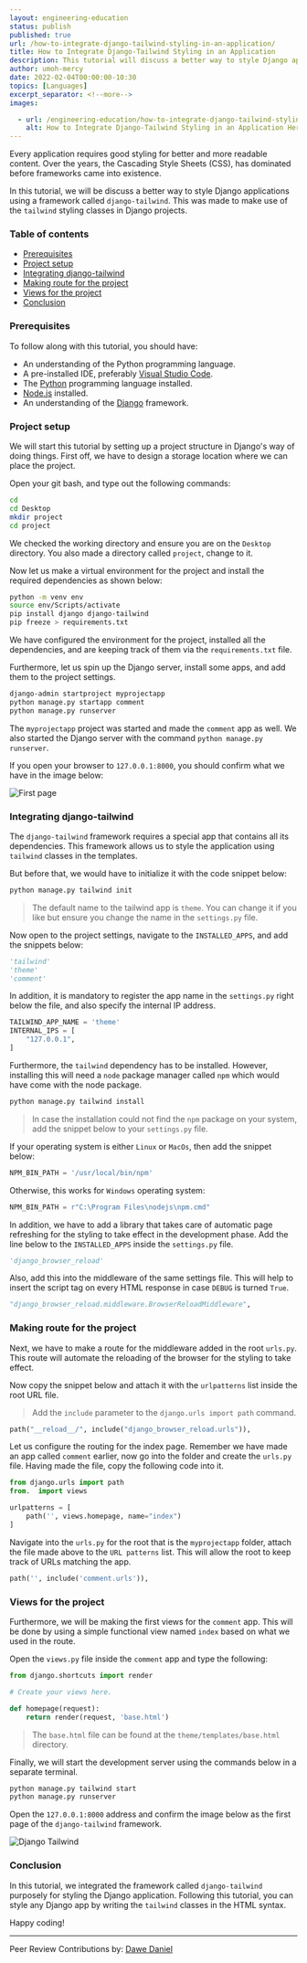 ```yaml
---
layout: engineering-education
status: publish
published: true
url: /how-to-integrate-django-tailwind-styling-in-an-application/
title: How to Integrate Django-Tailwind Styling in an Application
description: This tutorial will discuss a better way to style Django applications using a framework called django-tailwind.
author: umoh-mercy
date: 2022-02-04T00:00:00-10:30
topics: [Languages]
excerpt_separator: <!--more-->
images:

  - url: /engineering-education/how-to-integrate-django-tailwind-styling-in-an-application/hero.jpg
    alt: How to Integrate Django-Tailwind Styling in an Application Hero Image
---
```

Every application requires good styling for better and more readable content. Over the years, the Cascading Style Sheets (CSS), has dominated before frameworks came into existence.
<!--more-->
In this tutorial, we will be discuss a better way to style Django applications using a framework called `django-tailwind`. This was made to make use of the `tailwind` styling classes in Django projects.

### Table of contents
- [Prerequisites](#prerequisites)
- [Project setup](#project-setup)
- [Integrating django-tailwind](#integrating-django-tailwind)
- [Making route for the project](#making-route-for-the-project)
- [Views for the project](#views-for-the-project)
- [Conclusion](#conclusion)

### Prerequisites
To follow along with this tutorial, you should have:
- An understanding of the Python programming language.
- A pre-installed IDE, preferably [Visual Studio Code](https://code.visualstudio.com/download).
- The [Python](https://python.org) programming language installed.
- [Node.js](https://nodejs.org/en//) installed.
- An understanding of the [Django](https://docs.djangoproject.com/en/4.0/) framework.

### Project setup
We will start this tutorial by setting up a project structure in Django's way of doing things. First off, we have to design a storage location where we can place the project.

Open your git bash, and type out the following commands:

```bash
cd
cd Desktop
mkdir project
cd project
```

We checked the working directory and ensure you are on the `Desktop` directory. You also made a directory called `project`, change to it.

Now let us make a virtual environment for the project and install the required dependencies as shown below:

```bash
python -m venv env
source env/Scripts/activate
pip install django django-tailwind
pip freeze > requirements.txt
```

We have configured the environment for the project, installed all the dependencies, and are keeping track of them via the `requirements.txt` file.

Furthermore, let us spin up the Django server, install some apps, and add them to the project settings.

```bash
django-admin startproject myprojectapp
python manage.py startapp comment
python manage.py runserver
```

The `myprojectapp` project was started and made the `comment` app as well. We also started the Django server with the command `python manage.py runserver`. 

If you open your browser to `127.0.0.1:8000`, you should confirm what we have in the image below:

![First page](/engineering-education/how-to-integrate-django-tailwind-styling-in-an-application/firstpage.png)

### Integrating django-tailwind
The `django-tailwind` framework requires a special app that contains all its dependencies. This framework allows us to style the application using `tailwind` classes in the templates. 

But before that, we would have to initialize it with the code snippet below:

```bash
python manage.py tailwind init
```

> The default name to the tailwind app is `theme`. You can change it if you like but ensure you change the name in the `settings.py` file.

Now open to the project settings, navigate to the `INSTALLED_APPS`, and add the snippets below:

```python
'tailwind'
'theme'
'comment'
```

In addition, it is mandatory to register the app name in the `settings.py` right below the file, and also specify the internal IP address.

```python
TAILWIND_APP_NAME = 'theme'
INTERNAL_IPS = [
    "127.0.0.1",
]
```

Furthermore, the `tailwind` dependency has to be installed. However, installing this will need a `node` package manager called `npm` which would have come with the node package.

```bash
python manage.py tailwind install
```

> In case the installation could not find the `npm` package on your system, add the snippet below to your `settings.py` file.

If your operating system is either `Linux` or `MacOs`, then add the snippet below:

```python
NPM_BIN_PATH = '/usr/local/bin/npm'
```

Otherwise, this works for `Windows` operating system:

```python
NPM_BIN_PATH = r"C:\Program Files\nodejs\npm.cmd"
```

In addition, we have to add a library that takes care of automatic page refreshing for the styling to take effect in the development phase. Add the line below to the `INSTALLED_APPS` inside the `settings.py` file.

```python
'django_browser_reload'
```

Also, add this into the middleware of the same settings file. This will help to insert the script tag on every HTML response in case `DEBUG` is turned `True`.

```python
"django_browser_reload.middleware.BrowserReloadMiddleware",
```

### Making route for the project
Next, we have to make a route for the middleware added in the root `urls.py`. This route will automate the reloading of the browser for the styling to take effect. 

Now copy the snippet below and attach it with the `urlpatterns` list inside the root URL file.

> Add the `include` parameter to the `django.urls import path` command.

```python
path("__reload__/", include("django_browser_reload.urls")),
```

Let us configure the routing for the index page. Remember we have made an app called `comment` earlier, now go into the folder and create the `urls.py` file. Having made the file, copy the following code into it.

```python
from django.urls import path
from.  import views

urlpatterns = [
    path('', views.homepage, name="index")
]
```

Navigate into the `urls.py` for the root that is the `myprojectapp` folder, attach the file made above to the `URL patterns` list. This will allow the root to keep track of URLs matching the app.

```python
path('', include('comment.urls')),
```

### Views for the project
Furthermore, we will be making the first views for the `comment` app. This will be done by using a simple functional view named `index` based on what we used in the route.

Open the `views.py` file inside the `comment` app and type the following:

```python
from django.shortcuts import render

# Create your views here.

def homepage(request):
    return render(request, 'base.html')
```

> The `base.html` file can be found at the `theme/templates/base.html` directory.

Finally, we will start the development server using the commands below in a separate terminal.

```bash
python manage.py tailwind start
python manage.py runserver
```

Open the `127.0.0.1:8000` address and confirm the image below as the first page of the `django-tailwind` framework.

![Django Tailwind](/engineering-education/how-to-integrate-django-tailwind-styling-in-an-application/tailwind-init.png)

### Conclusion
In this tutorial, we integrated the framework called `django-tailwind` purposely for styling the Django application. Following this tutorial, you can style any Django app by writing the `tailwind` classes in the HTML syntax.

Happy coding!

---
Peer Review Contributions by: [Dawe Daniel](/engineering-education/authors/dawe-daniel/)

